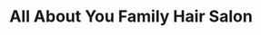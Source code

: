 ---
title: "All About You Family Hair Salon"
url: /perryville/all-about-you-family-hair-salon/
shop: hairdresser
---